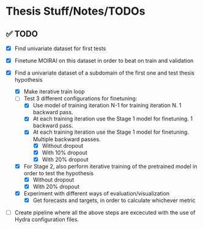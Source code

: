# Thesis Stuff/Notes/TODOs

## ✅ TODO

- [x] Find univariate dataset for first tests

- [x] Finetune MOIRAI on this dataset in order to beat on train and validation

- [x] Find a univariate dataset of a subdomain of the first one and test thesis hypothesis
  - [x] Make iterative train loop
  - [ ] Test 3 different configurations for finetuning:
    - [x] Use model of training iteration N-1 for training iteration N. 1 backward pass.
    - [x] At each training iteration use the Stage 1 model for finetuning. 1 backward pass.
    - [x] At each training iteration use the Stage 1 model for finetuning. Multiple backward passes.
      - [x] Without dropout
      - [x] With 10% dropout
      - [x] With 20% dropout
  - [x] For Stage 2, also perform iterative training of the pretrained model in order to test the hypothesis
      - [x] Without dropout
      - [x] With 20% dropout
  - [x] Experiment with different ways of evaluation/visualization
    - [x] Get forecasts and targets, in order to calculate whichever metric
- [ ] Create pipeline where all the above steps are excecuted with the use of Hydra configuration files.
